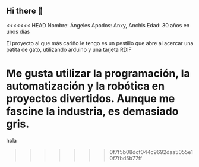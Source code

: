 ## Hi there 👋

<!--
**aml-95/aml-95** is a ✨ _special_ ✨ repository because its `README.md` (this file) appears on your GitHub profile.

Here are some ideas to get you started:

- 🔭 I’m currently working on ...
- 🌱 I’m currently learning ...
- 👯 I’m looking to collaborate on ...
- 🤔 I’m looking for help with ...
- 💬 Ask me about ...
- 📫 How to reach me: ...
- 😄 Pronouns: ...
- ⚡ Fun fact: ...
-->

<<<<<<< HEAD
Nombre: Ángeles
Apodos: Anxy, Anchis
Edad: 30 años en unos días

El proyecto al que más cariño le tengo es un pestillo que abre al acercar una patita de gato, utilizando arduino y una tarjeta RDIF

Me gusta utilizar la programación, la automatización y la robótica en proyectos divertidos. Aunque me fascine la industria, es demasiado gris.
=======

hola
>>>>>>> 0f7f5b08dcf044c9692daa5055e10f7fbd5b77ff
